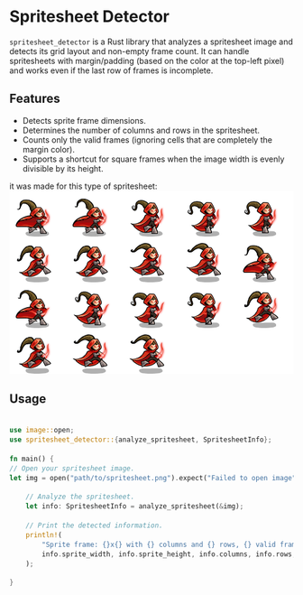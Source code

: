 # Spritesheet Detector

`spritesheet_detector` is a Rust library that analyzes a spritesheet image and detects its grid layout and non-empty frame count. It can handle spritesheets with margin/padding (based on the color at the top-left pixel) and works even if the last row of frames is incomplete.

## Features

- Detects sprite frame dimensions.
- Determines the number of columns and rows in the spritesheet.
- Counts only the valid frames (ignoring cells that are completely the margin color).
- Supports a shortcut for square frames when the image width is evenly divisible by its height.

it was made for this type of spritesheet:
![example spritesheet](./assets/example.png)

## Usage

```rust

use image::open;
use spritesheet_detector::{analyze_spritesheet, SpritesheetInfo};

fn main() {
// Open your spritesheet image.
let img = open("path/to/spritesheet.png").expect("Failed to open image");

    // Analyze the spritesheet.
    let info: SpritesheetInfo = analyze_spritesheet(&img);

    // Print the detected information.
    println!(
        "Sprite frame: {}x{} with {} columns and {} rows, {} valid frames.",
        info.sprite_width, info.sprite_height, info.columns, info.rows, info.frame_count
    );

}
```
